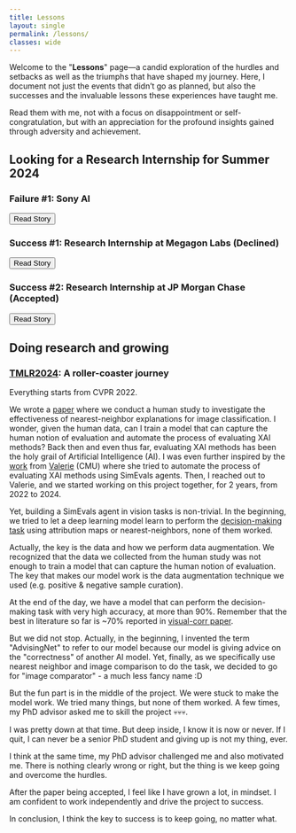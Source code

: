 ```yaml
---
title: Lessons
layout: single
permalink: /lessons/
classes: wide
---
```


Welcome to the "**Lessons**" page—a candid exploration of the hurdles and setbacks as well as the triumphs that have shaped my journey. 
Here, I document not just the events that didn’t go as planned, but also the successes and the invaluable lessons these experiences have taught me.

Read them with me, not with a focus on disappointment or self-congratulation, but with an appreciation for the profound insights gained through adversity and achievement.

<script>
function toggleVisibility(id) {
  var element = document.getElementById(id);
  if (element.style.display === 'none') {
    element.style.display = 'block';
  } else {
    element.style.display = 'none';
  }
}
</script>

## Looking for a Research Internship for Summer 2024

### Failure #1: Sony AI
<button onclick="toggleVisibility('failure1')">Read Story</button>
<div id="failure1" style="display:none;">
<strong>Story:</strong> Sony AI reached out to me for an internship opportunity. I was excited to work with them because I saw they were doing some AI fairness work and I think
my expertise in Explainable AI could be useful.
After going through 3-4 rounds of interviews, they were just silent for months, although I think
I did great in the interviews. I reached out to them multiple times, but they never responded.
Bummer! Finally, the guy who was my contact at Sony AI reached out to me after 5 months and said they
changed the research topic.
</div>

[//]: # (### Failure #2: Research Internship at Apple)

[//]: # ()
[//]: # (### Failure #3: Research Internship at Microsoft)

[//]: # ()
[//]: # (### Failure #4: Genentech/Prescient Design Internship)

### Success #1: Research Internship at Megagon Labs (Declined)
<button onclick="toggleVisibility('success1')">Read Story</button>
<div id="success1" style="display:none;">
<strong>Story:</strong> I do love the vibe at Megagon Labs. I had a great time interviewing with them, and I was
deeply impressed by the work they are doing and the vibe of the team. The two who interviewed me
were super nice and I have no doubt that I would have had a great time working with them.
However, I had to decline the offer because I had already accepted an offer from JP Morgan Chase.
</div>

### Success #2: Research Internship at JP Morgan Chase (Accepted)
<button onclick="toggleVisibility('success2')">Read Story</button>
<div id="success2" style="display:none;">
<strong>Story:</strong> Who does not want to work on some cool AI stuffs for the biggest financial firm in the world?
I just felt like the attraction from JP Morgan Chase was too strong to resist.
Plus, I think the compensation here is incomparable to any other internship I have seen so far.
</div>

[//]: # (## Paper Submissions)

[//]: # ()
[//]: # (### Failure #1: Paper rejected at AAAI 2024)

[//]: # ()
[//]: # (### Failure #2: Paper withdrawn from ICML 2024)

## Doing research and growing

### [TMLR2024](https://openreview.net/pdf?id=OcFjqiJ98b): A roller-coaster journey

Everything starts from CVPR 2022.

We wrote a [paper](https://openreview.net/pdf?id=UavQ9HYye6n) where we conduct a human study to investigate the effectiveness of nearest-neighbor explanations for image classification.
I wonder, given the human data, can I train a model that can capture the human notion of evaluation and automate the process of evaluating XAI methods?
Back then and even thus far, evaluating XAI methods has been the holy grail of Artificial Intelligence (AI).
I was even further inspired by the [work](https://openreview.net/pdf?id=48Js-sP8wnv) from [Valerie](https://valeriechen.github.io/) (CMU) where she tried to automate the process of evaluating XAI methods using SimEvals agents.
Then, I reached out to Valerie, and we started working on this project together, for 2 years, from 2022 to 2024.

Yet, building a SimEvals agent in vision tasks is non-trivial. In the beginning, we tried to let a deep learning model learn to perform the [decision-making task](https://proceedings.neurips.cc/paper/2021/file/de043a5e421240eb846da8effe472ff1-Paper.pdf) 
using attribution maps or nearest-neighbors, none of them worked.

Actually, the key is the data and how we perform data augmentation.
We recognized that the data we collected from the human study was not enough to train a model that can capture the human notion of evaluation.
The key that makes our model work is the data augmentation technique we used (e.g. positive & negative sample curation).

At the end of the day, we have a model that can perform the decision-making task with very high accuracy, at more than 90%.
Remember that the best in literature so far is ~70% reported in [visual-corr paper](https://openreview.net/pdf?id=UavQ9HYye6n).

But we did not stop. Actually, in the beginning, I invented the term "AdvisingNet" to refer to our model because our model is giving advice on the "correctness" of another AI model.
Yet, finally, as we specifically use nearest neighbor and image comparison to do the task, we decided to go for "image comparator" - a much less fancy name :D 

But the fun part is in the middle of the project.
We were stuck to make the model work. We tried many things, but none of them worked. A few times, my PhD advisor asked me to skill the project 💀💀💀.

I was pretty down at that time. But deep inside, I know it is now or never.
If I quit, I can never be a senior PhD student and giving up is not my thing, ever.

I think at the same time, my PhD advisor challenged me and also motivated me.
There is nothing clearly wrong or right, but the thing is we keep going and overcome the hurdles.

After the paper being accepted, I feel like I have grown a lot, in mindset. I am confident to work independently and drive the project to success.

In conclusion, I think the key to success is to keep going, no matter what.
